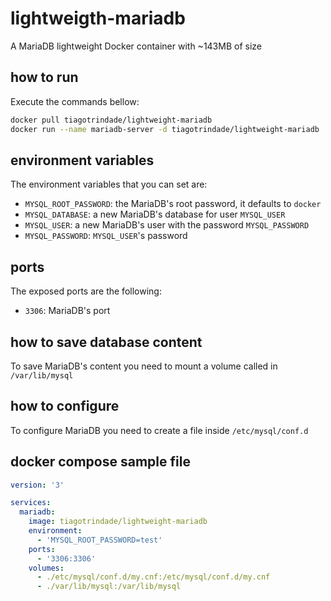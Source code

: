 # lightweigth-mariadb
A MariaDB lightweight Docker container with ~143MB of size

## how to run
Execute the commands bellow:
```bash
docker pull tiagotrindade/lightweight-mariadb
docker run --name mariadb-server -d tiagotrindade/lightweight-mariadb
```

## environment variables
The environment variables that you can set are:
* `MYSQL_ROOT_PASSWORD`: the MariaDB's root password, it defaults to `docker`
* `MYSQL_DATABASE`: a new MariaDB's database for user `MYSQL_USER`
* `MYSQL_USER`: a new MariaDB's user with the password `MYSQL_PASSWORD`
* `MYSQL_PASSWORD`: `MYSQL_USER`'s password

## ports
The exposed ports are the following:
* `3306`: MariaDB's port

## how to save database content
To save MariaDB's content you need to mount a volume called in `/var/lib/mysql`

## how to configure
To configure MariaDB you need to create a file inside `/etc/mysql/conf.d`

## docker compose sample file
```yaml
version: '3'

services:
  mariadb:
    image: tiagotrindade/lightweight-mariadb
    environment:
      - 'MYSQL_ROOT_PASSWORD=test'
    ports:
      - '3306:3306'
    volumes:
      - ./etc/mysql/conf.d/my.cnf:/etc/mysql/conf.d/my.cnf
      - ./var/lib/mysql:/var/lib/mysql
```